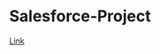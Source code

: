 # Salesforce-Project

[Link](https://drive.google.com/file/d/1bq21oJFVGrL-IMH09KM84uo_Yuw3F7ju/view?usp=drive_link)
